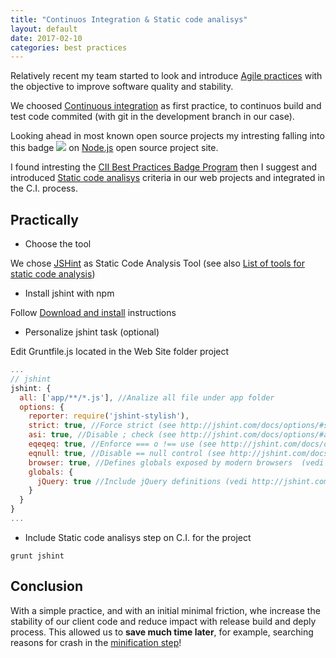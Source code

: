 ```yaml
---
title: "Continuos Integration & Static code analisys"
layout: default
date: 2017-02-10
categories: best practices
---
```


Relatively recent my team started to look and introduce [Agile practices](https://en.wikipedia.org/wiki/Category:Agile_software_development) with the objective to improve software quality and stability.

We choosed [Continuous integration](https://en.wikipedia.org/wiki/Continuous_integration) as first practice, to continuos build and test code commited (with git in the development branch in our case).

Looking ahead in most known open source projects my intresting falling into this badge <img src="https://bestpractices.coreinfrastructure.org/projects/29/badge"> on [Node.js](https://github.com/nodejs/node) open source project site.

I found intresting the [CII Best Practices Badge Program](https://bestpractices.coreinfrastructure.org/) then I suggest and introduced [Static code analisys](https://github.com/linuxfoundation/cii-best-practices-badge/blob/master/doc/criteria.md#analysis) criteria in our web projects and integrated in the C.I. process.

## Practically

*   Choose the tool

We chose [JSHint](http://jshint.com/about/) as Static Code Analysis Tool (see also [List of tools for static code analysis](https://en.wikipedia.org/wiki/List_of_tools_for_static_code_analysis))
  
*   Install jshint with npm

Follow [Download and install](http://jshint.com/install/) instructions

*   Personalize jshint task (optional)

Edit Gruntfile.js located in the Web Site folder project

```javascript
...
// jshint
jshint: {
  all: ['app/**/*.js'], //Analize all file under app folder
  options: {
    reporter: require('jshint-stylish'),
    strict: true, //Force strict (see http://jshint.com/docs/options/#strict)
    asi: true, //Disable ; check (see http://jshint.com/docs/options/#asi)
    eqeqeq: true, //Enforce === o !== use (see http://jshint.com/docs/options/#eqeqeq)
    eqnull: true, //Disable == null control (see http://jshint.com/docs/options/#eqnull)
    browser: true, //Defines globals exposed by modern browsers  (vedi http://jshint.com/docs/options/#browser)
    globals: {
      jQuery: true //Include jQuery definitions (vedi http://jshint.com/docs/options/#jquery)
    }
  }
}
...
```

*   Include Static code analisys step on C.I. for the project

```
grunt jshint
```

## Conclusion

With a simple practice, and with an initial minimal friction, whe increase the stability of our client code and reduce impact with release build and deply process. This allowed us to **save much time later**, for example, searching reasons for crash in the [minification step](https://en.wikipedia.org/wiki/Minification_(programming))!
